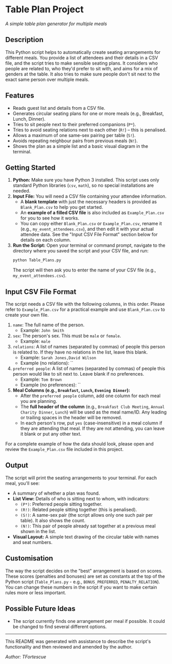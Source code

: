 # Table Plan Project

*A simple table plan generator for multiple meals*

## Description

This Python script helps to automatically create seating arrangements for different meals. You provide a list of attendees and their details in a CSV file, and the script tries to make sensible seating plans. It considers who people are related to, who they'd prefer to sit with, and aims for a mix of genders at the table. It also tries to make sure people don't sit next to the exact same person over multiple meals.

## Features

* Reads guest list and details from a CSV file.
* Generates circular seating plans for one or more meals (e.g., Breakfast, Lunch, Dinner).
* Tries to sit people next to their preferred companions (`P*`).
* Tries to avoid seating relations next to each other (`R!`) – this is penalised.
* Allows a maximum of one same-sex pairing per table (`S!`).
* Avoids repeating neighbour pairs from previous meals (`N!`).
* Shows the plan as a simple list and a basic visual diagram in the terminal.

## Getting Started

1.  **Python:** Make sure you have Python 3 installed. This script uses only standard Python libraries (`csv`, `math`), so no special installations are needed.
2.  **Input File:** You will need a CSV file containing your attendee information.
    * A **blank template** with just the necessary headers is provided as `Blank_Plan.csv` to help you get started.
    * An **example of a filled CSV file** is also included as `Example_Plan.csv` for you to see how it works.
    * You can copy either `Blank_Plan.csv` or `Example_Plan.csv`, rename it (e.g., `my_event_attendees.csv`), and then edit it with your actual attendee data. See the "Input CSV File Format" section below for details on each column.
3.  **Run the Script:** Open your terminal or command prompt, navigate to the directory where you saved the script and your CSV file, and run:
    ```bash
    python Table_Plans.py
    ```
    The script will then ask you to enter the name of your CSV file (e.g., `my_event_attendees.csv`).

## Input CSV File Format

The script needs a CSV file with the following columns, in this order. Please refer to `Example_Plan.csv` for a practical example and use `Blank_Plan.csv` to create your own file.

1.  `name`: The full name of the person.
    * Example: `John Smith`
2.  `sex`: The person's sex. This must be `male` or `female`.
    * Example: `male`
3.  `relations`: A list of names (separated by commas) of people this person is related to. If they have no relations in the list, leave this blank.
    * Example: `Sarah Jones,David Wilson`
    * Example (no relations): ``
4.  `preferred people`: A list of names (separated by commas) of people this person would like to sit next to. Leave blank if no preferences.
    * Example: `Tom Brown`
    * Example (no preferences): ``
5.  **Meal Columns (e.g., `Breakfast`, `Lunch`, `Evening Dinner`):**
    * After the `preferred people` column, add one column for each meal you are planning.
    * The **full header of the column** (e.g., `Breakfast Club Meeting`, `Annual Charity Dinner`, `Lunch`) will be used as the meal name/ID. Any leading or trailing spaces in the header will be removed.
    * In each person's row, put `yes` (case-insensitive) in a meal column if they are attending that meal. If they are not attending, you can leave it blank or put any other text.

For a complete example of how the data should look, please open and review the `Example_Plan.csv` file included in this project.

## Output

The script will print the seating arrangements to your terminal. For each meal, you'll see:

* A summary of whether a plan was found.
* **List View:** Details of who is sitting next to whom, with indicators:
    * `(P*)`: Preferred people sitting together.
    * `(R!)`: Related people sitting together (this is penalised).
    * `(S!)`: A same-sex pair (the script allows only one such pair per table). It also shows the count.
    * `(N!)`: This pair of people already sat together at a previous meal shown in the list.
* **Visual Layout:** A simple text drawing of the circular table with names and seat numbers.

## Customisation

The way the script decides on the "best" arrangement is based on scores. These scores (penalties and bonuses) are set as constants at the top of the Python script (`Table_Plans.py` - e.g., `BONUS_PREFERRED`, `PENALTY_RELATION`). You can change these numbers in the script if you want to make certain rules more or less important.

## Possible Future Ideas

* The script currently finds one arrangement per meal if possible. It could be changed to find several different options.

---
This README was generated with assistance to describe the script's functionality and then reviewed and amended by the author.

*Author: TFortescue*
